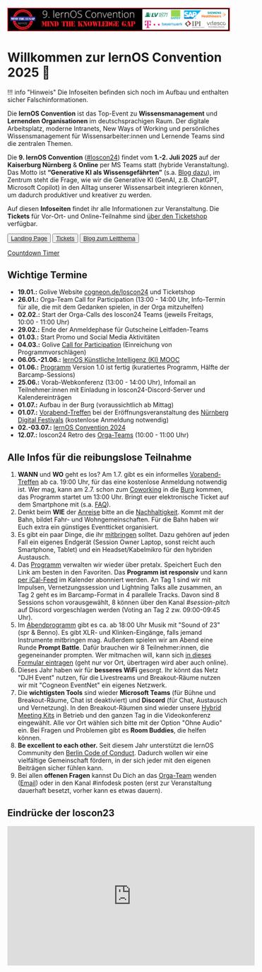 ![](img/loscon25-banner.png)

# Willkommen zur lernOS Convention 2025 💛

!!! info "Hinweis"
    Die Infoseiten befinden sich noch im Aufbau und enthalten sicher Falschinformationen.

Die **lernOS Convention** ist das Top-Event zu **Wissensmanagement** und **Lernenden Organisationen** im deutschsprachigen Raum. Der digitale Arbeitsplatz, moderne Intranets, New Ways of Working und persönliches Wissensmanagement für Wissensarbeiter:innen und Lernende Teams sind die zentralen Themen.

Die **9. lernOS Convention** ([#loscon24](https://colearn.social/tags/loscon24)) findet vom **1.-2. Juli 2025** auf der **Kaiserburg Nürnberg** & **Online** per MS Teams statt (hybride Veranstaltung). Das Motto ist **“Generative KI als Wissensgefährten”** (s.a. [Blog dazu](https://cogneon.de/2024/05/18/generative-ki-als-wissensgefaehrte-das-thema-der-lernos-convention-2024/)), im Zentrum steht die Frage, wie wir die Generative KI (GenAI, z.B. ChatGPT, Microsoft Copilot) in den Alltag unserer Wissensarbeit integrieren können, um dadurch produktiver und kreativer zu werden.

Auf diesen **Infoseiten** findet ihr alle Informationen zur Veranstaltung. Die **Tickets** für Vor-Ort- und Online-Teilnahme sind [über den Ticketshop](https://pretix.eu/cogneon/loscon24/) verfügbar.

<button type="button"><a href="https://cogneon.de/event/lernos-convention-2025/" target="_blank">Landing Page</a></button> <button type="button"><a href="https://pretix.eu/cogneon/loscon25/" target="_blank">Tickets</a></button> <button type="button"><a href="https://cogneon.de/2025/03/02/mind-the-knowledge-gap-das-motto-der-lernos-convention-2025/" target="_blank">Blog zum Leitthema</a></button>

<script src="https://cdn.logwork.com/widget/countdown.js"></script>
<a href="https://logwork.com/countdown-timer" class="countdown-timer" data-timezone="Europe/Berlin" data-language="de" data-date="2025-07-01 13:00">Countdown Timer</a>


## Wichtige Termine

- **19.01.:** Golive Website [cogneon.de/loscon24](https://cogneon.de/loscon24) und Ticketshop
- **26.01.:** Orga-Team Call for Participation (13:00 - 14:00 Uhr, Info-Termin für alle, die mit dem Gedanken spielen, in der Orga mitzuhelfen)
- **02.02.:** Start der Orga-Calls des loscon24 Teams (jeweils Freitags, 10:00 - 11:00 Uhr)
- **29.02.:** Ende der Anmeldephase für Gutscheine Leitfaden-Teams
- **01.03.:** Start Promo und Social Media Aktivitäten
- **04.03.:** Golive [Call for Participation](https://pretalx.com/loscon24/cfp) (Einreichung von Programmvorschlägen)
- **06.05.-21.06.:** [lernOS Künstliche Intelligenz (KI) MOOC](kimooc24.md)
- **01.06.:** [Programm](https://pretalx.com/loscon24/schedule/) Version 1.0 ist fertig (kuratiertes Programm, Hälfte der Barcamp-Sessions)
- **25.06.:** Vorab-Webkonferenz (13:00 - 14:00 Uhr), Infomail an Teilnehmer:innen mit Einladung in loscon24-Discord-Server und Kalendereinträgen
- **01.07.:** Aufbau in der Burg (voraussichtlich ab Mittag)
- **01.07.:** [Vorabend-Treffen](eve.md) bei der Eröffnungsveranstaltung des [Nürnberg Digital Festivals](https://nuernberg.digital) (kostenlose Anmeldung notwendig)
- **02.-03.07.:** [lernOS Convention 2024](https://cogneon.de/loscon24)
- **12.07.:** loscon24 Retro des [Orga-Teams](orga-team.md) (10:00 - 11:00 Uhr)


## Alle Infos für die reibungslose Teilnahme

1. **WANN** und **WO** geht es los? Am 1.7. gibt es ein informelles [Vorabend-Treffen](eve.md) ab ca. 19:00 Uhr, für das eine kostenlose Anmeldung notwendig ist. Wer mag, kann am 2.7. schon zum [Coworking](coworking.md) in die [Burg](location.md) kommen, das Programm startet um 13:00 Uhr. Bringt euer elektronische Ticket auf dem Smartphone mit (s.a. [FAQ](faq.md)).
2. Denkt beim **WIE** der [Anreise](getting-there.md) bitte an die [Nachhaltigkeit](sustainability.md). Kommt mit der Bahn, bildet Fahr- und Wohngemeinschaften. Für die Bahn haben wir Euch extra ein günstiges Eventticket organisiert.
3. Es gibt ein paar Dinge, die ihr [mitbringen](to-bring.md) solltet. Dazu gehören auf jeden Fall ein eigenes Endgerät (Session Owner Laptop, sonst reicht auch Smartphone, Tablet) und ein Headset/Kabelmikro für den hybriden Austausch.
4. Das [Programm](program.md) verwalten wir wieder über pretalx. Speichert Euch den Link am besten in den Favoriten. Das **Programm ist responsiv** und kann [per iCal-Feed](https://pretalx.com/loscon24/schedule/export/schedule.ics) im Kalender abonniert werden. An Tag 1 sind wir mit Impulsen, Vernetzungssession und Lightning Talks alle zusammen, an Tag 2 geht es im Barcamp-Format in 4 parallele Tracks. Davon sind 8 Sessions schon vorausgewählt, 8 können über den Kanal *#session-pitch*  auf Discord vorgeschlagen werden (Voting an Tag 2 zw. 09:00-09:45 Uhr).
5. Im [Abendprogramm](party.md) gibt es ca. ab 18:00 Uhr Musik mit "Sound of 23" (spr & Benno). Es gibt XLR- und Klinken-Eingänge, falls jemand Instrumente mitbringen mag. Außerdem spielen wir am Abend eine Runde **Prompt Battle**. Dafür brauchen wir 8 Teilnehmer:innen, die gegeneinander prompten. Wer mitmachen will, kann sich [in dieses Formular eintragen](https://cloud.cogneon.de/apps/forms/s/issNXCcPgcdtdWgy5HizKdtJ) (geht nur vor Ort, übertragen wird aber auch online).
6. Dieses Jahr haben wir für **besseres WiFi** gesorgt. Ihr könnt das Netz "DJH Event" nutzen, für die Livestreams und Breakout-Räume nutzen wir mit "Cogneon EventNet" ein eigenes Netzwerk.
7. Die **wichtigsten Tools** sind wieder **Microsoft Teams** (für Bühne und Breakout-Räume, Chat ist deaktiviert) und **Discord** (für Chat, Austausch und Vernetzung). In den Breakout-Räumen sind wieder unsere [Hybrid Meeting Kits](hmk.md) in Betrieb und den ganzen Tag in die Videokonferenz eingewählt. Alle vor Ort wählen sich bitte mit der Option "Ohne Audio" ein. Bei Fragen und Problemen gibt es **Room Buddies**, die helfen können.
8. **Be excellent to each other.** Seit diesem Jahr unterstützt die lernOS Community den [Berlin Code of Conduct](https://berlincodeofconduct.org/de/). Dadurch wollen wir eine vielfältige Gemeinschaft fördern, in der sich jeder mit den eigenen Beiträgen sicher fühlen kann.
9. Bei allen **offenen Fragen** kannst Du Dich an das [Orga-Team](orga-team.md) wenden ([Email](mailto:loscon@lernos.org)) oder in den Kanal #infodesk posten (erst zur Veranstaltung dauerhaft besetzt, vorher kann es etwas dauern).


## Eindrücke der loscon23

<iframe width="560" height="315" src="https://www.youtube-nocookie.com/embed/W0UaN3bcmXc?si=ObdDokULBMWcYWjI" title="YouTube video player" frameborder="0" allow="accelerometer; autoplay; clipboard-write; encrypted-media; gyroscope; picture-in-picture; web-share" referrerpolicy="strict-origin-when-cross-origin" allowfullscreen></iframe>
